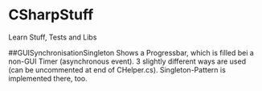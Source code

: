 # CSharpStuff
Learn Stuff, Tests and Libs

##GUISynchronisationSingleton
Shows a Progressbar, which is filled bei a non-GUI Timer (asynchronous event). 3 slightly different ways are used (can be uncommented at end of CHelper.cs). Singleton-Pattern is implemented there, too.
